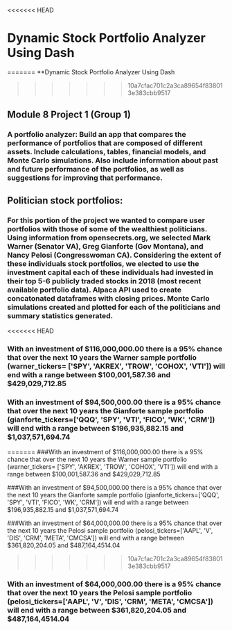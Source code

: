 <<<<<<< HEAD
# Dynamic Stock Portfolio Analyzer Using Dash
=======
**Dynamic Stock Portfolio Analyzer Using Dash
>>>>>>> 10a7cfac701c2a3ca89654f838013e383cbb9517
## Module 8 Project 1 (Group 1)
### A portfolio analyzer: Build an app that compares the performance of portfolios that are composed of different assets. Include calculations, tables, financial models, and Monte Carlo simulations. Also include information about past and future performance of the portfolios, as well as suggestions for improving that performance.

## Politician stock portfolios:

### For this portion of the project we wanted to compare user portfolios with those of some of the wealthiest politicians. Using information from opensecrets.org, we selected Mark Warner (Senator VA), Greg Gianforte (Gov Montana), and Nancy Pelosi (Congresswoman CA). Considering the extent of these individuals stock portfolios, we elected to use the investment capital each of these individuals had invested in their top 5-6 publicly traded stocks in 2018 (most recent available portfolio data). Alpaca API used to create concatonated dataframes with closing prices. Monte Carlo simulations created and plotted for each of the politicians and summary statistics generated.

<<<<<<< HEAD
### With an investment of $116,000,000.00 there is a 95% chance that over the next 10 years the Warner sample portfolio (warner_tickers= ['SPY', 'AKREX', 'TROW', 'COHOX', 'VTI']) will end with a range between $100,001,587.36 and $429,029,712.85

### With an investment of $94,500,000.00 there is a 95% chance that over the next 10 years the Gianforte sample portfolio (gianforte_tickers=['QQQ', 'SPY', 'VTI', 'FICO', 'WK', 'CRM']) will end with a range between $196,935,882.15 and $1,037,571,694.74
=======
###With an investment of $116,000,000.00 there is a 95% chance that over the next 10 years the Warner sample portfolio (warner_tickers= ['SPY', 'AKREX', 'TROW', 'COHOX', 'VTI']) will end with a range between $100,001,587.36 and $429,029,712.85

###With an investment of $94,500,000.00 there is a 95% chance that over the next 10 years the Gianforte sample portfolio (gianforte_tickers=['QQQ', 'SPY', 'VTI', 'FICO', 'WK', 'CRM']) will end with a range between $196,935,882.15 and $1,037,571,694.74

###With an investment of $64,000,000.00 there is a 95% chance that over the next 10 years the Pelosi sample portfolio (pelosi_tickers=['AAPL', 'V', 'DIS', 'CRM', 'META', 'CMCSA']) will end with a range between $361,820,204.05 and $487,164,4514.04
>>>>>>> 10a7cfac701c2a3ca89654f838013e383cbb9517

### With an investment of $64,000,000.00 there is a 95% chance that over the next 10 years the Pelosi sample portfolio (pelosi_tickers=['AAPL', 'V', 'DIS', 'CRM', 'META', 'CMCSA']) will end with a range between $361,820,204.05 and $487,164,4514.04

